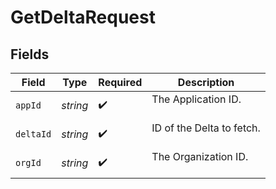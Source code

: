 # GetDeltaRequest


## Fields

| Field                       | Type                        | Required                    | Description                 |
| --------------------------- | --------------------------- | --------------------------- | --------------------------- |
| `appId`                     | *string*                    | :heavy_check_mark:          | The Application ID.<br/><br/> |
| `deltaId`                   | *string*                    | :heavy_check_mark:          | ID of the Delta to fetch.<br/><br/> |
| `orgId`                     | *string*                    | :heavy_check_mark:          | The Organization ID.<br/><br/> |